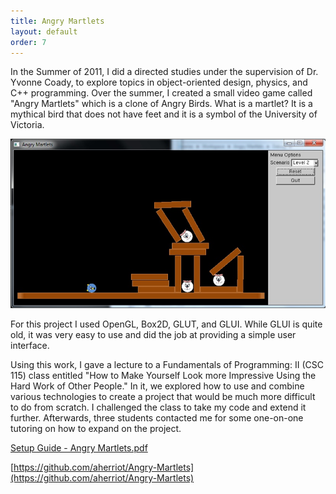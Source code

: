 ```yaml
---
title: Angry Martlets
layout: default
order: 7
---
```


In the Summer of 2011, I did a directed studies under the supervision of Dr. Yvonne Coady, to explore topics in object-oriented design, physics, and C++ programming. Over the summer, I created a small video game called "Angry Martlets" which is a clone of Angry Birds. What is a martlet? It is a mythical bird that does not have feet and it is a symbol of the University of Victoria.

![Angry Martlets screenshot](/static/angry-martlets-screenshot.png)

For this project I used OpenGL, Box2D, GLUT, and GLUI. While GLUI is quite old, it was very easy to use and did the job at providing a simple user interface.

Using this work, I gave a lecture to a Fundamentals of Programming: II (CSC 115) class entitled "How to Make Yourself Look more Impressive Using the Hard Work of Other People." In it, we explored how to use and combine various technologies to create a project that would be much more difficult to do from scratch. I challenged the class to take my code and extend it further. Afterwards, three students contacted me for some one-on-one tutoring on how to expand on the project.

[Setup Guide - Angry Martlets.pdf](/static/SetupGuide-AngryMartlets.pdf)

[https://github.com/aherriot/Angry-Martlets](https://github.com/aherriot/Angry-Martlets)
